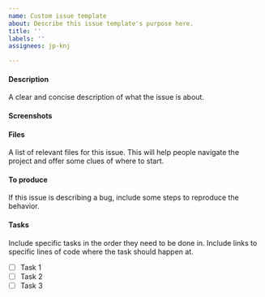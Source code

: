 ```yaml
---
name: Custom issue template
about: Describe this issue template's purpose here.
title: ''
labels: ''
assignees: jp-knj

---
```


#### Description
A clear and concise description of what the issue is about.

#### Screenshots

#### Files
A list of relevant files for this issue. This will help people navigate the project and offer some clues of where to start.

#### To produce
If this issue is describing a bug, include some steps to reproduce the behavior.

#### Tasks
Include specific tasks in the order they need to be done in. Include links to specific lines of code where the task should happen at.
- [ ] Task 1
- [ ] Task 2
- [ ] Task 3
